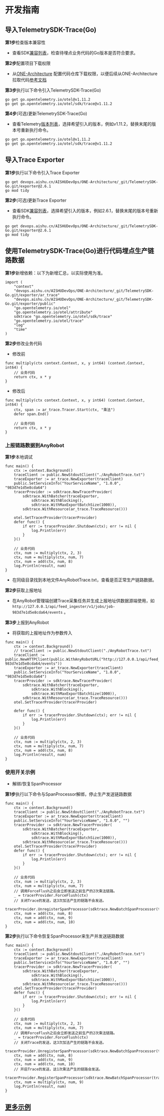 # 开发指南

## 导入TelemetrySDK-Trace(Go)

**第1步**检查版本兼容性

- 查看SDK[兼容列表](../../../docs/compatibility.md)，检查待埋点业务代码的Go版本是否符合要求。

**第2步**配置项目下载权限

- 从[ONE-Architecture](https://devops.aishu.cn/AISHUDevOps/ONE-Architecture/_git/TelemetrySDK-Go)
  配置代码仓库下载权限，以便后续从ONE-Architecture拉取代码[参考文档](https://devops.aishu.cn/AISHUDevOps/AnyRobot/_git/Eyes_Docs?path=/可观测性开发者指南/TelemetrySDK开发者指南/Log/README.md&version=GBdevelop&_a=preview&anchor=sdk2.0-使用参考)

**第3步**执行以下命令引入TelemetrySDK-Trace(Go)

```
go get go.opentelemetry.io/otel@v1.11.2
go get go.opentelemetry.io/otel/sdk/trace@v1.11.2
```

**第4步**(可选)更新TelemetrySDK-Trace(Go)

- 查看Telemetry[版本列表](https://pkg.go.dev/go.opentelemetry.io/otel/sdk/trace?tab=versions)，选择希望引入的版本，例如v1.11.2，替换末尾的版本号重新执行命令。

```
go get go.opentelemetry.io/otel@v1.11.2
go get go.opentelemetry.io/otel/sdk/trace@v1.11.2
```

## 导入Trace Exporter

**第1步**执行以下命令引入Trace Exporter

```
go get devops.aishu.cn/AISHUDevOps/ONE-Architecture/_git/TelemetrySDK-Go.git/exporter@2.6.1
go mod tidy
```

**第2步**(可选)更新Trace Exporter

- 查看SDK[兼容列表](../../../docs/compatibility.md)，选择希望引入的版本，例如2.6.1，替换末尾的版本号重新执行命令。

```
go get devops.aishu.cn/AISHUDevOps/ONE-Architecture/_git/TelemetrySDK-Go.git/exporter@2.6.1
go mod tidy
```

## 使用TelemetrySDK-Trace(Go)进行代码埋点生产链路数据

**第1步**新增依赖：以下为新增汇总，以实际使用为准。

```
import (
	"context"
	"devops.aishu.cn/AISHUDevOps/ONE-Architecture/_git/TelemetrySDK-Go.git/exporter/ar_trace"
	"devops.aishu.cn/AISHUDevOps/ONE-Architecture/_git/TelemetrySDK-Go.git/exporter/public"
	"go.opentelemetry.io/otel"
	"go.opentelemetry.io/otel/attribute"
	sdktrace "go.opentelemetry.io/otel/sdk/trace"
	"go.opentelemetry.io/otel/trace"
	"log"
	"time"
)
```

**第2步**修改业务代码

- 修改前

```
func multiply(ctx context.Context, x, y int64) (context.Context, int64) {
	// 业务代码
	return ctx, x * y
}
```

- 修改后

```
func multiply(ctx context.Context, x, y int64) (context.Context, int64) {
	ctx, span := ar_trace.Tracer.Start(ctx, "乘法")
	defer span.End()

	// 业务代码
	return ctx, x * y
}
```

### 上报链路数据到AnyRobot

**第1步**本地调试

```
func main() {
	ctx := context.Background()
	traceClient := public.NewStdoutClient("./AnyRobotTrace.txt")
	traceExporter := ar_trace.NewExporter(traceClient)
	public.SetServiceInfo("YourServiceName", "1.0.0", "983d7e1d5e8cda64")
	tracerProvider := sdktrace.NewTracerProvider(
		sdktrace.WithBatcher(traceExporter,
			sdktrace.WithBlocking(),
			sdktrace.WithMaxExportBatchSize(1000)), 
		sdktrace.WithResource(ar_trace.TraceResource()))

	otel.SetTracerProvider(tracerProvider)
	defer func() {
		if err := tracerProvider.Shutdown(ctx); err != nil {
			log.Println(err)
		}
	}()

	// 业务代码
	ctx, num := multiply(ctx, 2, 3)
	ctx, num = multiply(ctx, num, 7)
	ctx, num = add(ctx, num, 8)
	log.Println(result, num)
}
```

- 在同级目录找到本地文件AnyRobotTrace.txt，查看是否正常生产链路数据。

**第2步**获取上报地址

- 在AnyRobot管理端创建Trace采集任务并生成上报地址供数据源端使用，如`http://127.0.0.1/api/feed_ingester/v1/jobs/job-983d7e1d5e8cda64/events` 。

**第3步**上报到AnyRobot

- 将获取的上报地址作为参数传入

```
func main() {
	ctx := context.Background()
	// traceClient := public.NewStdoutClient("./AnyRobotTrace.txt")
	traceClient := public.NewHTTPClient(public.WithAnyRobotURL("http://127.0.0.1/api/feed_ingester/v1/jobs/job-983d7e1d5e8cda64/events"))
	traceExporter := ar_trace.NewExporter(traceClient)
	public.SetServiceInfo("YourServiceName", "1.0.0", "983d7e1d5e8cda64")
	tracerProvider := sdktrace.NewTracerProvider(
		sdktrace.WithBatcher(traceExporter,
			sdktrace.WithBlocking(),
			sdktrace.WithMaxExportBatchSize(1000)), 
		sdktrace.WithResource(ar_trace.TraceResource()))
	otel.SetTracerProvider(tracerProvider)

	defer func() {
		if err := tracerProvider.Shutdown(ctx); err != nil {
			log.Println(err)
		}
	}()

	// 业务代码
	ctx, num := multiply(ctx, 2, 3)
	ctx, num = multiply(ctx, num, 7)
	ctx, num = add(ctx, num, 8)
	log.Println(result, num)
}
```

### 使用开关示例

- 解绑/恢复SpanProcessor

**第1步**执行以下命令与SpanProcessor解绑，停止生产发送链路数据

```
func main() {
	ctx := context.Background()
	traceClient := public.NewStdoutClient("./AnyRobotTrace.txt")
	traceExporter := ar_trace.NewExporter(traceClient)
	public.SetServiceInfo("YourServiceName", "1.0.0", "")
	tracerProvider := sdktrace.NewTracerProvider(
		sdktrace.WithBatcher(traceExporter,
			sdktrace.WithBlocking(),
			sdktrace.WithMaxExportBatchSize(1000)), 
		sdktrace.WithResource(ar_trace.TraceResource()))
	otel.SetTracerProvider(tracerProvider)
	defer func() {
		if err := tracerProvider.Shutdown(ctx); err != nil {
			log.Println(err)
		}
	}()

    // 业务代码
	ctx, num := multiply(ctx, 2, 3)
	ctx, num = multiply(ctx, num, 7)
	// 调用ForceFlush之后会立即发送之前生产的2次乘法链路。
	_ = tracerProvider.ForceFlush(ctx)
	// 关闭Trace的发送，这3次加法产生的链路不会发送。
	tracerProvider.UnregisterSpanProcessor(sdktrace.NewBatchSpanProcessor(traceExporter))
	ctx, num = add(ctx, num, 8)
	ctx, num = add(ctx, num, 9)
	ctx, num = add(ctx, num, 10)
}
```

**第2步**执行以下命令恢复SpanProcessor来生产并发送链路数据

```
func main() {
	ctx := context.Background()
	traceClient := public.NewStdoutClient("./AnyRobotTrace.txt")
	traceExporter := ar_trace.NewExporter(traceClient)
	public.SetServiceInfo("YourServiceName", "1.0.0", "")
	tracerProvider := sdktrace.NewTracerProvider(
		sdktrace.WithBatcher(traceExporter,
			sdktrace.WithBlocking(),
			sdktrace.WithMaxExportBatchSize(1000)), 
		sdktrace.WithResource(ar_trace.TraceResource()))
	otel.SetTracerProvider(tracerProvider)
	defer func() {
		if err := tracerProvider.Shutdown(ctx); err != nil {
			log.Println(err)
		}
	}()

    // 业务代码
	ctx, num := multiply(ctx, 2, 3)
	ctx, num = multiply(ctx, num, 7)
	// 调用ForceFlush之后会立即发送之前生产的2次乘法链路。
	_ = tracerProvider.ForceFlush(ctx)
	// 关闭Trace的发送，这3次加法产生的链路不会发送。
	tracerProvider.UnregisterSpanProcessor(sdktrace.NewBatchSpanProcessor(traceExporter))
	ctx, num = add(ctx, num, 8)
	ctx, num = add(ctx, num, 9)
	ctx, num = add(ctx, num, 10)
	// 开启Trace的发送，这1次乘法产生的链路会发送。
	tracerProvider.RegisterSpanProcessor(sdktrace.NewBatchSpanProcessor(traceExporter))
	ctx, num = multiply(ctx, num, 9)
	log.Println(result, num)
}
```

## [更多示例](https://devops.aishu.cn/AISHUDevOps/ONE-Architecture/_git/TelemetrySDK-Go?path=%2Fexporter%2Far_trace%2Fexamples%2FREADME.md&version=GB2.6.1&_a=preview)
